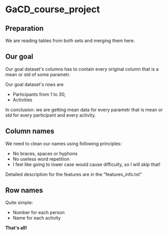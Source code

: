 # GaCD_course_project
## Preparation

We are reading tables from both sets and merging them here.

## Our goal

Our goal dataset's columns has to contain every original column that is a mean or std of some parametr.

Our goal dataset's rows are 

* Participants from 1 to 30;
* Activities

In conclusion: we are getting mean data for every parametr that is mean or std for every participant and every activity.

## Column names

We need to clean our names using following principles:
* No braces, spaces or hyphons
* No useless word repetition
* I feel like going to lower case would cause difficulty, so I will skip that!

Detailed description for the features are in the "features_info.txt"

## Row names

Quite simple:

* Number for each person
* Name for each activity

**That's all!**